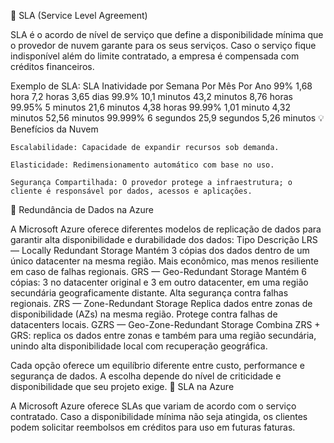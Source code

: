 🏢 SLA (Service Level Agreement)

SLA é o acordo de nível de serviço que define a disponibilidade mínima que o provedor de nuvem garante para os seus serviços. Caso o serviço fique indisponível além do limite contratado, a empresa é compensada com créditos financeiros.

Exemplo de SLA:
SLA	Inatividade por Semana	Por Mês	Por Ano
99%	1,68 hora	7,2 horas	3,65 dias
99.9%	10,1 minutos	43,2 minutos	8,76 horas
99.95%	5 minutos	21,6 minutos	4,38 horas
99.99%	1,01 minuto	4,32 minutos	52,56 minutos
99.999%	6 segundos	25,9 segundos	5,26 minutos
💡 Benefícios da Nuvem

    Escalabilidade: Capacidade de expandir recursos sob demanda.

    Elasticidade: Redimensionamento automático com base no uso.

    Segurança Compartilhada: O provedor protege a infraestrutura; o cliente é responsável por dados, acessos e aplicações.

💾 Redundância de Dados na Azure

A Microsoft Azure oferece diferentes modelos de replicação de dados para garantir alta disponibilidade e durabilidade dos dados:
Tipo	Descrição
LRS — Locally Redundant Storage	Mantém 3 cópias dos dados dentro de um único datacenter na mesma região. Mais econômico, mas menos resiliente em caso de falhas regionais.
GRS — Geo-Redundant Storage	Mantém 6 cópias: 3 no datacenter original e 3 em outro datacenter, em uma região secundária geograficamente distante. Alta segurança contra falhas regionais.
ZRS — Zone-Redundant Storage	Replica dados entre zonas de disponibilidade (AZs) na mesma região. Protege contra falhas de datacenters locais.
GZRS — Geo-Zone-Redundant Storage	Combina ZRS + GRS: replica os dados entre zonas e também para uma região secundária, unindo alta disponibilidade local com recuperação geográfica.

Cada opção oferece um equilíbrio diferente entre custo, performance e segurança de dados. A escolha depende do nível de criticidade e disponibilidade que seu projeto exige.
🔗 SLA na Azure

A Microsoft Azure oferece SLAs que variam de acordo com o serviço contratado. Caso a disponibilidade mínima não seja atingida, os clientes podem solicitar reembolsos em créditos para uso em futuras faturas.
